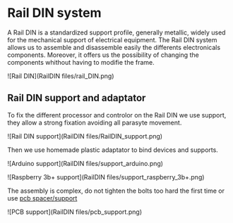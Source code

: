 # Rail DIN system

A Rail DIN is a standardized support profile, generally metallic, widely used for the mechanical support of electrical equipment. 
The Rail DIN system allows us to assemble and disassemble easily the differents electronicals components. Moreover, it offers us the possibility of changing the components whithout having to modifie the frame.

![Rail DIN](RailDIN files/rail_DIN.png)

## Rail DIN support and adaptator

To fix the different processor and controlor on the Rail DIN we use support, they allow a strong fixation avoiding all parasyte movement.

![Rail DIN support](RailDIN files/RailDIN_support.png)

Then we use homemade plastic adaptator to bind devices and supports. 

![Arduino support](RailDIN files/support_arduino.png)

![Raspberry 3b+ support](RailDIN files/support_raspberry_3b+.png)

The assembly is complex, do not tighten the bolts too hard the first time or use [pcb spacer/support](http://www.klip-it.com/50-pcb-spacer-printed-cardboard-support?page=2)

![PCB support](RailDIN files/pcb_support.png)
